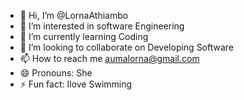 - 👋 Hi, I’m @LornaAthiambo
- 👀 I’m interested in software Engineering
- 🌱 I’m currently learning Coding
- 💞️ I’m looking to collaborate on Developing Software
- 📫 How to reach me aumalorna@gmail.com
- 😄 Pronouns: She
- ⚡ Fun fact: Ilove Swimming

<!---
LornaAthiambo/LornaAthiambo is a ✨ special ✨ repository because its `README.md` (this file) appears on your GitHub profile.
You can click the Preview link to take a look at your changes.
--->
